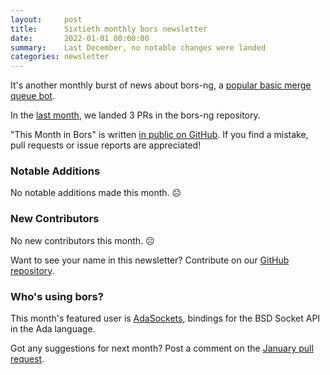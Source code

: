 ```yaml
---
layout:     post
title:      Sixtieth monthly bors newsletter
date:       2022-01-01 00:00:00
summary:    Last December, no notable changes were landed
categories: newsletter
---
```


It's another monthly burst of news about bors-ng, a [popular basic merge queue bot](https://blog.mergify.com/speculative-check-and-batch-under-the-hood/).

In the [last month](https://github.com/bors-ng/bors-ng/pulls?q=is%3Apr+is%3Amerged+closed%3A2021-12-01..2021-12-31),
we landed 3 PRs in the bors-ng repository.

"This Month in Bors" is written [in public on GitHub][GitHub for TMiB].
If you find a mistake, pull requests or issue reports are appreciated!

[GitHub for TMiB]: https://github.com/bors-ng/bors-ng.github.io


### Notable Additions

No notable additions made this month. ☹


### New Contributors

No new contributors this month. ☹

Want to see your name in this newsletter? Contribute on our [GitHub repository](https://github.com/bors-ng/bors-ng).


### Who's using bors?

This month's featured user is [AdaSockets](https://github.com/samueltardieu/adasockets), bindings for the BSD Socket API in the Ada language.

Got any suggestions for next month?
Post a comment on the [January pull request](https://github.com/bors-ng/bors-ng.github.io/pull/160).
